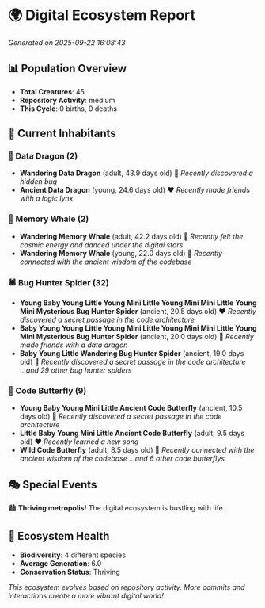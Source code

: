 # 🌍 Digital Ecosystem Report
*Generated on 2025-09-22 16:08:43*

## 📊 Population Overview
- **Total Creatures**: 45
- **Repository Activity**: medium
- **This Cycle**: 0 births, 0 deaths

## 👥 Current Inhabitants

### 🐉 Data Dragon (2)
- **Wandering Data Dragon** (adult, 43.9 days old) 💛
  *Recently discovered a hidden bug*
- **Ancient Data Dragon** (young, 24.6 days old) ❤️
  *Recently made friends with a logic lynx*

### 🐋 Memory Whale (2)
- **Wandering Memory Whale** (adult, 42.2 days old) 💛
  *Recently felt the cosmic energy and danced under the digital stars*
- **Wandering Memory Whale** (young, 22.0 days old) 💚
  *Recently connected with the ancient wisdom of the codebase*

### 🕷️ Bug Hunter Spider (32)
- **Young Baby Young Little Young Mini Little Young Mini Mini Little Young Mini Mysterious Bug Hunter Spider** (ancient, 20.5 days old) ❤️
  *Recently discovered a secret passage in the code architecture*
- **Baby Young Young Little Young Mini Little Young Mini Mini Little Young Mini Mysterious Bug Hunter Spider** (ancient, 20.0 days old) 💛
  *Recently made friends with a data dragon*
- **Baby Young Little Wandering Bug Hunter Spider** (ancient, 19.0 days old) 💛
  *Recently discovered a secret passage in the code architecture*
  *...and 29 other bug hunter spiders*

### 🦋 Code Butterfly (9)
- **Young Baby Young Mini Little Ancient Code Butterfly** (ancient, 10.5 days old) 💛
  *Recently discovered a secret passage in the code architecture*
- **Little Baby Young Mini Little Ancient Code Butterfly** (adult, 9.5 days old) ❤️
  *Recently learned a new song*
- **Wild Code Butterfly** (adult, 8.5 days old) 💛
  *Recently connected with the ancient wisdom of the codebase*
  *...and 6 other code butterflys*

## 🎭 Special Events

🏙️ **Thriving metropolis!** The digital ecosystem is bustling with life.

## 🔬 Ecosystem Health
- **Biodiversity**: 4 different species
- **Average Generation**: 6.0
- **Conservation Status**: Thriving

*This ecosystem evolves based on repository activity. More commits and interactions create a more vibrant digital world!*